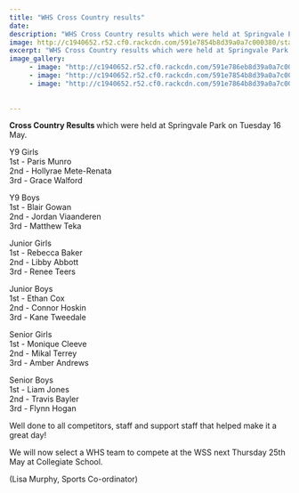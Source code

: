 ```yaml
---
title: "WHS Cross Country results"
date: 
description: "WHS Cross Country results which were held at Springvale Park on Tuesday 16 May..."
image: http://c1940652.r52.cf0.rackcdn.com/591e7854b8d39a0a7c000380/start-of-boys.jpg
excerpt: "WHS Cross Country results which were held at Springvale Park on Tuesday 16 May."
image_gallery:
     - image: "http://c1940652.r52.cf0.rackcdn.com/591e786eb8d39a0a7c000384/start-of-girls.jpg"
     - image: "http://c1940652.r52.cf0.rackcdn.com/591e7854b8d39a0a7c000380/start-of-boys.jpg"
     - image: "http://c1940652.r52.cf0.rackcdn.com/591e7864b8d39a0a7c000382/boys-from-behind.jpg"
    
    
---
```


<p><strong>Cross Country Results&nbsp;</strong>which were held at Springvale Park on Tuesday 16 May.</p>
<p>Y9 Girls&nbsp;<br />1st - Paris Munro<br />2nd - Hollyrae Mete-Renata<br />3rd - Grace Walford</p>
<div class="text_exposed_show">
<p>Y9 Boys&nbsp;<br />1st - Blair Gowan<br />2nd - Jordan Viaanderen<br />3rd - Matthew Teka</p>
<p>Junior Girls&nbsp;<br />1st - Rebecca Baker<br />2nd - Libby Abbott<br />3rd - Renee Teers</p>
<p>Junior Boys&nbsp;<br />1st - Ethan Cox<br />2nd - Connor Hoskin<br />3rd - Kane Tweedale</p>
<p>Senior Girls&nbsp;<br />1st - Monique Cleeve<br />2nd - Mikal Terrey<br />3rd - Amber Andrews</p>
<p>Senior Boys&nbsp;<br />1st - Liam Jones<br />2nd - Travis Bayler<br />3rd - Flynn Hogan</p>
<p>Well done to all competitors, staff and support staff that helped make it a great day!&nbsp;</p>
<p>We will now select a WHS team to compete at the WSS next Thursday 25th May at Collegiate School.</p>
<p>(Lisa Murphy, Sports Co-ordinator)</p>
</div>


